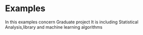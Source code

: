 # Examples
In this examples concern Graduate project
It is including Statistical Analysis,library and machine learning algorithms

